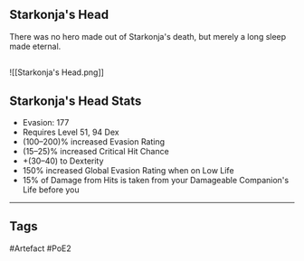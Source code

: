 ## Starkonja's Head
There was no hero made out of Starkonja's death,
but merely a long sleep made eternal.
##
![[Starkonja's Head.png]]
## Starkonja's Head Stats
- Evasion: 177
- Requires Level 51, 94 Dex
- (100–200)% increased Evasion Rating
- (15–25)% increased Critical Hit Chance
- +(30–40) to Dexterity
- 150% increased Global Evasion Rating when on Low Life
- 15% of Damage from Hits is taken from your Damageable Companion's Life before you


---
## Tags
#Artefact
#PoE2